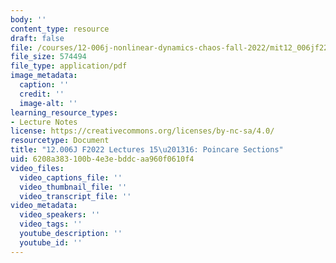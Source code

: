 ```yaml
---
body: ''
content_type: resource
draft: false
file: /courses/12-006j-nonlinear-dynamics-chaos-fall-2022/mit12_006jf22_lec15-16.pdf
file_size: 574494
file_type: application/pdf
image_metadata:
  caption: ''
  credit: ''
  image-alt: ''
learning_resource_types:
- Lecture Notes
license: https://creativecommons.org/licenses/by-nc-sa/4.0/
resourcetype: Document
title: "12.006J F2022 Lectures 15\u201316: Poincare Sections"
uid: 6208a383-100b-4e3e-bddc-aa960f0610f4
video_files:
  video_captions_file: ''
  video_thumbnail_file: ''
  video_transcript_file: ''
video_metadata:
  video_speakers: ''
  video_tags: ''
  youtube_description: ''
  youtube_id: ''
---
```

